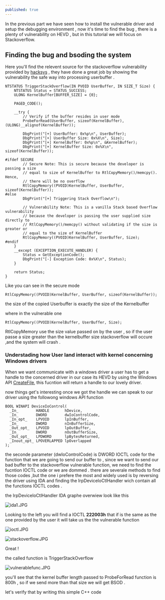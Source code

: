 ```yaml
---
published: true
---
```

In the previous part we have seen how to install the vulnerable driver and setup the debugging environment , now it's time to find the bug , there is a plenty of vulnerability on HEVD , but in this tutorial we will focus on Stackoverflow.
## Finding the bug and bsoding the system
Here you'll find the relevent source for the stackoverflow vulnerability provided by [hacksys](https://github.com/hacksysteam/HackSysExtremeVulnerableDriver/blob/master/Driver/StackOverflow.c) , they have done a great job by showing the vulnerability the safe way into processing  userbuffer .


```
NTSTATUS TriggerStackOverflow(IN PVOID UserBuffer, IN SIZE_T Size) {
    NTSTATUS Status = STATUS_SUCCESS;
    ULONG KernelBuffer[BUFFER_SIZE] = {0};
 
    PAGED_CODE();
 
    __try {
        // Verify if the buffer resides in user mode
        ProbeForRead(UserBuffer, sizeof(KernelBuffer), (ULONG)__alignof(KernelBuffer));
 
        DbgPrint("[+] UserBuffer: 0x%p\n", UserBuffer);
        DbgPrint("[+] UserBuffer Size: 0x%X\n", Size);
        DbgPrint("[+] KernelBuffer: 0x%p\n", &KernelBuffer);
        DbgPrint("[+] KernelBuffer Size: 0x%X\n", sizeof(KernelBuffer));
 
#ifdef SECURE
        // Secure Note: This is secure because the developer is passing a size
        // equal to size of KernelBuffer to RtlCopyMemory()/memcpy(). Hence,
        // there will be no overflow
        RtlCopyMemory((PVOID)KernelBuffer, UserBuffer, sizeof(KernelBuffer));
#else
        DbgPrint("[+] Triggering Stack Overflow\n");
 
        // Vulnerability Note: This is a vanilla Stack based Overflow vulnerability
        // because the developer is passing the user supplied size directly to
        // RtlCopyMemory()/memcpy() without validating if the size is greater or
        // equal to the size of KernelBuffer
        RtlCopyMemory((PVOID)KernelBuffer, UserBuffer, Size);
#endif
    }
    __except (EXCEPTION_EXECUTE_HANDLER) {
        Status = GetExceptionCode();
        DbgPrint("[-] Exception Code: 0x%X\n", Status);
    }
 
    return Status;
}

```
Like you can see in the secure mode
```
RtlCopyMemory((PVOID)KernelBuffer, UserBuffer, sizeof(KernelBuffer));
```
the size of the copied Userbuffer is exactly the size of the Kernelbuffer

where in the vulnerable one 
```
RtlCopyMemory((PVOID)KernelBuffer, UserBuffer, Size);

```
RtlCopyMemory use the size value passed on by the user , so if the user passe a size greater than the kernelbuffer size stackoverflow will occure ,and the system will crash .

### Understading how User land interact with kernel concerning Windows drivers

When we want communicate with a windows driver a user has to get a handle to the concerned driver in our case its HEVD by using the Windows API [CreateFile](https://msdn.microsoft.com/en-us/library/windows/desktop/aa363858(v=vs.85).aspx), this fucntion will return a handle to our lovely driver.

now things get's interesting once we got the handle we can speak to our driver using the followong windows API function
```
BOOL WINAPI DeviceIoControl(
  _In_        HANDLE       hDevice,
  _In_        DWORD        dwIoControlCode,
  _In_opt_    LPVOID       lpInBuffer,
  _In_        DWORD        nInBufferSize,
  _Out_opt_   LPVOID       lpOutBuffer,
  _In_        DWORD        nOutBufferSize,
  _Out_opt_   LPDWORD      lpBytesReturned,
  _Inout_opt_ LPOVERLAPPED lpOverlapped
);
```
the seconde parameter (dwIoControlCode) is DWORD IOCTL code for the function that we are going to send our buffer to , since we want to send our bad buffer to the  stackoverflow vulnerable function, we need to find the fucntion IOCTL code or we are dommed .
there are severale methods to find those codes ,but the one i prefere the most and widely used is by reversing the driver using IDA and finding the IrpDeviceIoCtlHandler wich contain all the functions IOCTL codes .

the IrpDeviceIoCtlHandler IDA graphe overwiew look like this 

![ida1.JPG]({{site.baseurl}}/images/ida1.JPG)


Looking to the left you will find a IOCTL **222003h** that if is the same as the one provided by the user it will take us the the vulnerable function 

![ioctl.JPG]({{site.baseurl}}/images/ioctl.JPG)

![stackoverflow.JPG]({{site.baseurl}}/images/stackoverflow.JPG)

Great !

the called function  is TriggerStackOverflow

![vulnerablefunc.JPG]({{site.baseurl}}/images/vulnerablefunc.JPG)

you'll see that the kernel buffer length passed to ProbeForRead function is 800h , so if we send more than that size we will get BSOD .

let's verify that by writing this simple C++ code 























